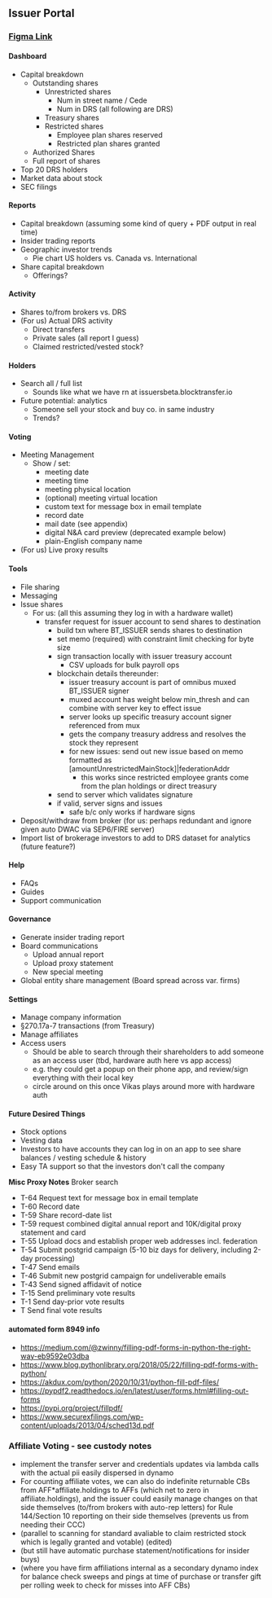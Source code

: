 ## Issuer Portal

### [**Figma Link**](https://www.figma.com/file/EZWR86B1mR2oGExHe9Jib5/Issuer-Portal)

#### Dashboard
- Capital breakdown
  - Outstanding shares
    - Unrestricted shares
      - Num in street name / Cede
      - Num in DRS (all following are DRS)
    - Treasury shares
    - Restricted shares
      - Employee plan shares reserved
      - Restricted plan shares granted
  - Authorized Shares
  - Full report of shares
- Top 20 DRS holders
- Market data about stock
- SEC filings

#### Reports
- Capital breakdown (assuming some kind of query + PDF output in real time)
- Insider trading reports
- Geographic investor trends
  - Pie chart US holders vs. Canada vs. International
- Share capital breakdown
  - Offerings?

#### Activity
- Shares to/from brokers vs. DRS
- (For us) Actual DRS activity
  - Direct transfers
  - Private sales (all report I guess)
  - Claimed restricted/vested stock?

#### Holders
- Search all / full list
  - Sounds like what we have rn at issuersbeta.blocktransfer.io
- Future potential: analytics
  - Someone sell your stock and buy co. in same industry 
  - Trends? 

#### Voting
- Meeting Management
  - Show / set:
    - meeting date
    - meeting time
    - meeting physical location
    - (optional) meeting virtual location
    - custom text for message box in email template
    - record date
    - mail date (see appendix)
    - digital N&A card preview (deprecated example below)
    - plain-English company name
- (For us) Live proxy results

#### Tools
- File sharing
- Messaging
- Issue shares
  - For us: (all this assuming they log in with a hardware wallet)
    - transfer request for issuer account to send shares to destination
      - build txn where BT_ISSUER sends shares to destination
      - set memo (required) with constraint limit checking for byte size
      - sign transaction locally with issuer treasury account
        - CSV uploads for bulk payroll ops
      - blockchain details thereunder:
        - issuer treasury account is part of omnibus muxed BT_ISSUER signer
        - muxed account has weight below min_thresh and can combine with server key to effect issue
        - server looks up specific treasury account signer referenced from mux
        - gets the company treasury address and resolves the stock they represent
        - for new issues: send out new issue based on memo formatted as [amountUnrestrictedMainStock]|federationAddr
          - this works since restricted employee grants come from the plan holdings or direct treasury
      - send to server which validates signature
      - if valid, server signs and issues
        - safe b/c only works if hardware signs
- Deposit/withdraw from broker (for us: perhaps redundant and ignore given auto DWAC via SEP6/FIRE server)
- Import list of brokerage investors to add to DRS dataset for analytics (future feature?)

#### Help
- FAQs
- Guides
- Support communication

#### Governance
- Generate insider trading report
- Board communications
  - Upload annual report
  - Upload proxy statement
  - New special meeting
- Global entity share management (Board spread across var. firms)

#### Settings
- Manage company information
- §270.17a-7 transactions (from Treasury)
- Manage affiliates
- Access users
  - Should be able to search through their shareholders to add someone as an access user (tbd, hardware auth here vs app access)
  - e.g. they could get a popup on their phone app, and review/sign everything with their local key
  - circle around on this once Vikas plays around more with hardware auth

#### Future Desired Things
- Stock options
- Vesting data
- Investors to have accounts they can log in on an app to see share balances / vesting schedule & history
- Easy TA support so that the investors don't call the company

**Misc Proxy Notes**
Broker search
- T-64  Request text for message box in email template
- T-60  Record date
- T-59  Share record-date list
- T-59  request combined digital annual report and 10K/digital proxy statement and card
- T-55  Upload docs and establish proper web addresses incl. federation
- T-54  Submit postgrid campaign (5-10 biz days for delivery, including 2-day processing)
- T-47  Send emails
- T-46  Submit new postgrid campaign for undeliverable emails
- T-43  Send signed affidavit of notice
- T-15  Send preliminary vote results
- T-1   Send day-prior vote results
- T     Send final vote results

#### automated form 8949 info
- https://medium.com/@zwinny/filling-pdf-forms-in-python-the-right-way-eb9592e03dba
- https://www.blog.pythonlibrary.org/2018/05/22/filling-pdf-forms-with-python/
- https://akdux.com/python/2020/10/31/python-fill-pdf-files/
- https://pypdf2.readthedocs.io/en/latest/user/forms.html#filling-out-forms
- https://pypi.org/project/fillpdf/
- https://www.securexfilings.com/wp-content/uploads/2013/04/sched13d.pdf

### Affiliate Voting - see custody notes
- implement the transfer server and credentials updates via lambda calls with the actual pii easily dispersed in dynamo
- For counting affiliate votes, we can also do indefinite returnable CBs from AFF*affiliate.holdings to AFFs (which net to zero in affiliate.holdings), and the issuer could easily manage changes on that side themselves (to/from brokers with auto-rep letters) for Rule 144/Section 10 reporting on their side themselves (prevents us from needing their CCC)
- (parallel to scanning for standard avaliable to claim restricted stock which is legally granted and votable) (edited) 
- (but still have automatic purchase statement/notifications for insider buys)
- (where you have firm affiliations internal as a secondary dynamo index for balance check sweeps and pings at time of purchase or transfer gift per rolling week to check for misses into AFF CBs)
